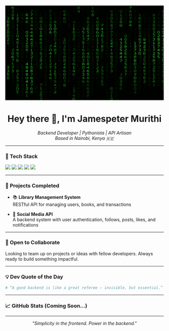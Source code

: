 <p align="center">
  <img src="https://raw.githubusercontent.com/G-alileo/G-alileo/main/assets/custom_binary_banner.gif" alt="Backend Binary Rain" width="100%" height="300" />
</p>

<h1 align="center">Hey there 👋, I'm Jamespeter Murithi</h1>

<p align="center">
  <i>Backend Developer | Pythonista | API Artisan</i><br>
  <i>Based in Nairobi, Kenya 🇰🇪</i>
</p>

---

### 🧰 Tech Stack

<p align="left">
  <img src="https://img.shields.io/badge/Python-3776AB?style=flat&logo=python&logoColor=white" />
  <img src="https://img.shields.io/badge/Django-092E20?style=flat&logo=django&logoColor=white" />
  <img src="https://img.shields.io/badge/DRF-ff1709?style=flat&logo=django&logoColor=white" />
  <img src="https://img.shields.io/badge/VS_Code-007ACC?style=flat&logo=visual-studio-code&logoColor=white" />
  <img src="https://img.shields.io/badge/AI_Powered-ChatGPT_Claude_V0-343541?style=flat&logo=openai&logoColor=white" />
</p>

---

### 🚀 Projects Completed

- 📚 **Library Management System**  
  RESTful API for managing users, books, and transactions

- 📱 **Social Media API**  
  A backend system with user authentication, follows, posts, likes, and notifications

---

### 🤝 Open to Collaborate
Looking to team up on projects or ideas with fellow developers. Always ready to build something impactful.

---

### 💡 Dev Quote of the Day

```python
# “A good backend is like a great referee — invisible, but essential.”
```

---

### 📈 GitHub Stats (Coming Soon...)


---

<p align="center">
  <i>"Simplicity in the frontend. Power in the backend."</i>
</p>
